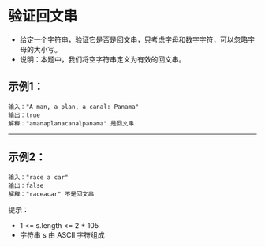 # 验证回文串
- 给定一个字符串，验证它是否是回文串，只考虑字母和数字字符，可以忽略字母的大小写。
- 说明：本题中，我们将空字符串定义为有效的回文串。


## 示例1：
```
输入："A man, a plan, a canal: Panama"
输出：true
解释："amanaplanacanalpanama" 是回文串
```
---
## 示例2：
```
输入："race a car"
输出：false
解释："raceacar" 不是回文串

```
提示：
- 1 <= s.length <= 2 * 105
- 字符串 s 由 ASCII 字符组成
